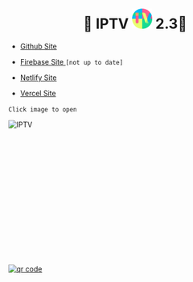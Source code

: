 
<h1 align='center'>🌟 IPTV <a href="https://kunsh13.github.io/"><img src="/img/favicon_round.png" width="40" height="40"></a> 2.3🌟</h1>


- [Github Site](https://bit.ly/_iptv_)

- [Firebase Site ](https://kunsh13-iptv.firebaseapp.com/)       ```[not up to date]```

- [Netlify Site](https://kunsh13.netlify.app/) 

- [Vercel Site](https://iptv13.vercel.app)

```Click image to open```

[<img align="left" alt="IPTV" width="500px" height="281px" src="img/banner.png" />][site]

[site]: kunsh13.github.io


[<img align="middle" alt="qr code" width="281px" height="281px" src="img/qr_c.png" />][site]
<br>
<br><br>
<br>
